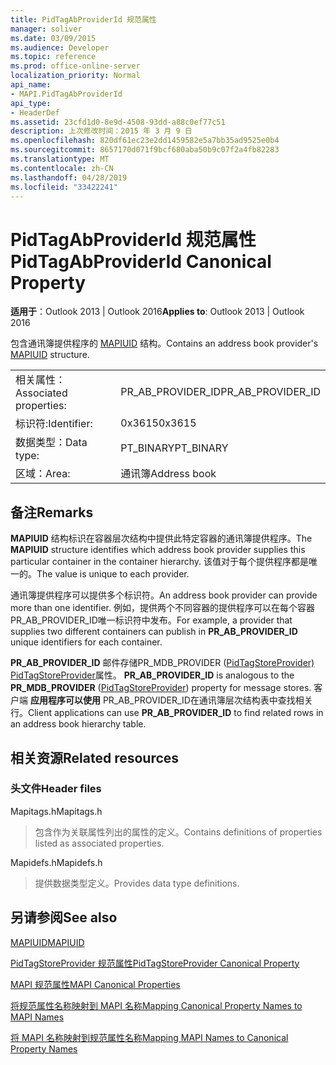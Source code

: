 ```yaml
---
title: PidTagAbProviderId 规范属性
manager: soliver
ms.date: 03/09/2015
ms.audience: Developer
ms.topic: reference
ms.prod: office-online-server
localization_priority: Normal
api_name:
- MAPI.PidTagAbProviderId
api_type:
- HeaderDef
ms.assetid: 23cfd1d0-8e9d-4508-93dd-a88c0ef77c51
description: 上次修改时间：2015 年 3 月 9 日
ms.openlocfilehash: 820df61ec23e2dd1459582e5a7bb35ad9525e0b4
ms.sourcegitcommit: 8657170d071f9bcf680aba50b9c07f2a4fb82283
ms.translationtype: MT
ms.contentlocale: zh-CN
ms.lasthandoff: 04/28/2019
ms.locfileid: "33422241"
---
```

# <a name="pidtagabproviderid-canonical-property"></a><span data-ttu-id="1a7e9-103">PidTagAbProviderId 规范属性</span><span class="sxs-lookup"><span data-stu-id="1a7e9-103">PidTagAbProviderId Canonical Property</span></span>

  
  
<span data-ttu-id="1a7e9-104">**适用于**：Outlook 2013 | Outlook 2016</span><span class="sxs-lookup"><span data-stu-id="1a7e9-104">**Applies to**: Outlook 2013 | Outlook 2016</span></span> 
  
<span data-ttu-id="1a7e9-105">包含通讯簿提供程序的 [MAPIUID](mapiuid.md) 结构。</span><span class="sxs-lookup"><span data-stu-id="1a7e9-105">Contains an address book provider's [MAPIUID](mapiuid.md) structure.</span></span> 
  
|||
|:-----|:-----|
|<span data-ttu-id="1a7e9-106">相关属性：</span><span class="sxs-lookup"><span data-stu-id="1a7e9-106">Associated properties:</span></span>  <br/> |<span data-ttu-id="1a7e9-107">PR_AB_PROVIDER_ID</span><span class="sxs-lookup"><span data-stu-id="1a7e9-107">PR_AB_PROVIDER_ID</span></span>  <br/> |
|<span data-ttu-id="1a7e9-108">标识符:</span><span class="sxs-lookup"><span data-stu-id="1a7e9-108">Identifier:</span></span>  <br/> |<span data-ttu-id="1a7e9-109">0x3615</span><span class="sxs-lookup"><span data-stu-id="1a7e9-109">0x3615</span></span>  <br/> |
|<span data-ttu-id="1a7e9-110">数据类型：</span><span class="sxs-lookup"><span data-stu-id="1a7e9-110">Data type:</span></span>  <br/> |<span data-ttu-id="1a7e9-111">PT_BINARY</span><span class="sxs-lookup"><span data-stu-id="1a7e9-111">PT_BINARY</span></span>  <br/> |
|<span data-ttu-id="1a7e9-112">区域：</span><span class="sxs-lookup"><span data-stu-id="1a7e9-112">Area:</span></span>  <br/> |<span data-ttu-id="1a7e9-113">通讯簿</span><span class="sxs-lookup"><span data-stu-id="1a7e9-113">Address book</span></span>  <br/> |
   
## <a name="remarks"></a><span data-ttu-id="1a7e9-114">备注</span><span class="sxs-lookup"><span data-stu-id="1a7e9-114">Remarks</span></span>

<span data-ttu-id="1a7e9-115">**MAPIUID** 结构标识在容器层次结构中提供此特定容器的通讯簿提供程序。</span><span class="sxs-lookup"><span data-stu-id="1a7e9-115">The **MAPIUID** structure identifies which address book provider supplies this particular container in the container hierarchy.</span></span> <span data-ttu-id="1a7e9-116">该值对于每个提供程序都是唯一的。</span><span class="sxs-lookup"><span data-stu-id="1a7e9-116">The value is unique to each provider.</span></span> 
  
<span data-ttu-id="1a7e9-117">通讯簿提供程序可以提供多个标识符。</span><span class="sxs-lookup"><span data-stu-id="1a7e9-117">An address book provider can provide more than one identifier.</span></span> <span data-ttu-id="1a7e9-118">例如，提供两个不同容器的提供程序可以在每个容器PR_AB_PROVIDER_ID唯一标识符中发布。</span><span class="sxs-lookup"><span data-stu-id="1a7e9-118">For example, a provider that supplies two different containers can publish in **PR_AB_PROVIDER_ID** unique identifiers for each container.</span></span> 
  
 <span data-ttu-id="1a7e9-119">**PR_AB_PROVIDER_ID** 邮件存储PR_MDB_PROVIDER ([PidTagStoreProvider) PidTagStoreProvider](pidtagstoreprovider-canonical-property.md)属性。 </span><span class="sxs-lookup"><span data-stu-id="1a7e9-119">**PR_AB_PROVIDER_ID** is analogous to the **PR_MDB_PROVIDER** ([PidTagStoreProvider](pidtagstoreprovider-canonical-property.md)) property for message stores.</span></span> <span data-ttu-id="1a7e9-120">客户端 **应用程序可以使用** PR_AB_PROVIDER_ID在通讯簿层次结构表中查找相关行。</span><span class="sxs-lookup"><span data-stu-id="1a7e9-120">Client applications can use **PR_AB_PROVIDER_ID** to find related rows in an address book hierarchy table.</span></span> 
  
## <a name="related-resources"></a><span data-ttu-id="1a7e9-121">相关资源</span><span class="sxs-lookup"><span data-stu-id="1a7e9-121">Related resources</span></span>

### <a name="header-files"></a><span data-ttu-id="1a7e9-122">头文件</span><span class="sxs-lookup"><span data-stu-id="1a7e9-122">Header files</span></span>

<span data-ttu-id="1a7e9-123">Mapitags.h</span><span class="sxs-lookup"><span data-stu-id="1a7e9-123">Mapitags.h</span></span>
  
> <span data-ttu-id="1a7e9-124">包含作为关联属性列出的属性的定义。</span><span class="sxs-lookup"><span data-stu-id="1a7e9-124">Contains definitions of properties listed as associated properties.</span></span>
    
<span data-ttu-id="1a7e9-125">Mapidefs.h</span><span class="sxs-lookup"><span data-stu-id="1a7e9-125">Mapidefs.h</span></span>
  
> <span data-ttu-id="1a7e9-126">提供数据类型定义。</span><span class="sxs-lookup"><span data-stu-id="1a7e9-126">Provides data type definitions.</span></span>
    
## <a name="see-also"></a><span data-ttu-id="1a7e9-127">另请参阅</span><span class="sxs-lookup"><span data-stu-id="1a7e9-127">See also</span></span>



[<span data-ttu-id="1a7e9-128">MAPIUID</span><span class="sxs-lookup"><span data-stu-id="1a7e9-128">MAPIUID</span></span>](mapiuid.md)
  
[<span data-ttu-id="1a7e9-129">PidTagStoreProvider 规范属性</span><span class="sxs-lookup"><span data-stu-id="1a7e9-129">PidTagStoreProvider Canonical Property</span></span>](pidtagstoreprovider-canonical-property.md)


[<span data-ttu-id="1a7e9-130">MAPI 规范属性</span><span class="sxs-lookup"><span data-stu-id="1a7e9-130">MAPI Canonical Properties</span></span>](mapi-canonical-properties.md)
  
[<span data-ttu-id="1a7e9-131">将规范属性名称映射到 MAPI 名称</span><span class="sxs-lookup"><span data-stu-id="1a7e9-131">Mapping Canonical Property Names to MAPI Names</span></span>](mapping-canonical-property-names-to-mapi-names.md)
  
[<span data-ttu-id="1a7e9-132">将 MAPI 名称映射到规范属性名称</span><span class="sxs-lookup"><span data-stu-id="1a7e9-132">Mapping MAPI Names to Canonical Property Names</span></span>](mapping-mapi-names-to-canonical-property-names.md)

